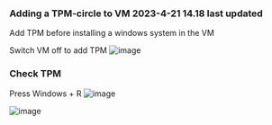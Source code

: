 ### Adding a TPM-circle to VM 2023-4-21 14.18 last updated ###


Add TPM before installing a windows system in the VM

Switch VM off to add TPM
![image](https://user-images.githubusercontent.com/19546253/233614976-9784300d-46c0-4587-b23d-95553615a7c2.png)


### Check TPM ###

Press Windows + R 
![image](https://user-images.githubusercontent.com/19546253/233622960-7ac9248c-8f42-43bd-9fa6-c20689a431b3.png)

![image](https://user-images.githubusercontent.com/19546253/233623142-028eaedd-3747-4e36-a6da-5b0a957325a2.png)



